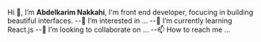 Hi 👋, I’m **Abdelkarim Nakkahi**, I'm front end developer, focucing in building beautiful interfaces.
--👀 I’m interested in ...
--🌱 I’m currently learning React.js
--💞️ I’m looking to collaborate on ...
--📫 How to reach me ...

<!---
abdelkarimnakkahi/abdelkarimnakkahi is a ✨ special ✨ repository because its `README.md` (this file) appears on your GitHub profile.
You can click the Preview link to take a look at your changes.
--->
